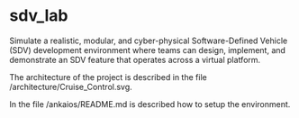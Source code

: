# sdv_lab
Simulate a realistic, modular, and cyber-physical Software-Defined Vehicle (SDV) development environment where teams can design, implement, and demonstrate an SDV feature that
operates across a virtual platform.

The architecture of the project is described in the file /architecture/Cruise_Control.svg.

In the file /ankaios/README.md is described how to setup the environment. 
